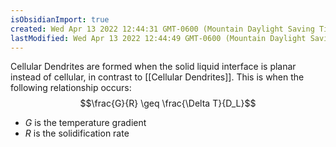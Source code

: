 ```yaml
---
isObsidianImport: true
created: Wed Apr 13 2022 12:44:31 GMT-0600 (Mountain Daylight Saving Time)
lastModified: Wed Apr 13 2022 12:44:49 GMT-0600 (Mountain Daylight Saving Time)
---
```

Cellular Dendrites are formed when the solid liquid interface is planar instead of cellular, in contrast to [[Cellular Dendrites]]. This is when the following relationship occurs:
$$\frac{G}{R} \geq \frac{\Delta T}{D_L}$$
- $G$ is the temperature gradient
- $R$ is the solidification rate